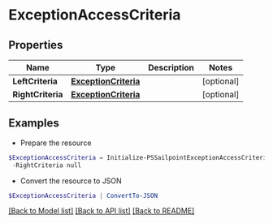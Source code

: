 # ExceptionAccessCriteria
## Properties

Name | Type | Description | Notes
------------ | ------------- | ------------- | -------------
**LeftCriteria** | [**ExceptionCriteria**](ExceptionCriteria.md) |  | [optional] 
**RightCriteria** | [**ExceptionCriteria**](ExceptionCriteria.md) |  | [optional] 

## Examples

- Prepare the resource
```powershell
$ExceptionAccessCriteria = Initialize-PSSailpointExceptionAccessCriteria  -LeftCriteria null `
 -RightCriteria null
```

- Convert the resource to JSON
```powershell
$ExceptionAccessCriteria | ConvertTo-JSON
```

[[Back to Model list]](../README.md#documentation-for-models) [[Back to API list]](../README.md#documentation-for-api-endpoints) [[Back to README]](../README.md)


